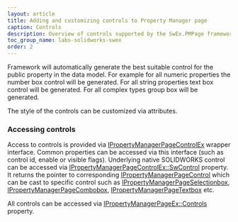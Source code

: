 ```yaml
---
layout: article
title: Adding and customizing controls to Property Manager page 
caption: Controls
description: Overview of controls supported by the SwEx.PMPage framework and the customization and decoration options
toc_group_name: labs-solidworks-swex
order: 2
---
```

Framework will automatically generate the best suitable control for the public property in the data model. For example for all numeric properties the number box control will be generated. For all string properties text box control will be generated. For all complex types group box will be generated.

The style of the controls can be customized via attributes.

### Accessing controls

Access to controls is provided via [IPropertyManagerPageControlEx](https://docs.codestack.net/swex/pmpage/html/T_CodeStack_SwEx_PMPage_Controls_IPropertyManagerPageControlEx.htm) wrapper interface. Common properties can be accessed via this interface (such as control id, enable or visible flags). Underlying native SOLIDWORKS control can be accessed via [IPropertyManagerPageControlEx::SwControl](https://docs.codestack.net/swex/pmpage/html/P_CodeStack_SwEx_PMPage_Controls_IPropertyManagerPageControlEx_SwControl.htm) property. It returns the pointer to corresponding [IPropertyManagerPageControl](http://help.solidworks.com/2018/english/api/sldworksapi/solidworks.interop.sldworks~solidworks.interop.sldworks.ipropertymanagerpagecontrol.html) which can be cast to specific control such as [IPropertyManagerPageSelectionbox](https://help.solidworks.com/2018/english/api/sldworksapi/solidworks.interop.sldworks~solidworks.interop.sldworks.ipropertymanagerpageselectionbox.html), [IPropertyManagerPageCombobox](https://help.solidworks.com/2018/english/api/sldworksapi/solidworks.interop.sldworks~solidworks.interop.sldworks.ipropertymanagerpagecombobox.html), [IPropertyManagerPageTextbox](https://help.solidworks.com/2018/english/api/sldworksapi/solidworks.interop.sldworks~solidworks.interop.sldworks.ipropertymanagerpagetextbox.html) etc.

All controls can be accessed via [IPropertyManagerPageEx::Controls](https://docs.codestack.net/swex/pmpage/html/P_CodeStack_SwEx_PMPage_Base_IPropertyManagerPageEx_2_Controls.htm) property.